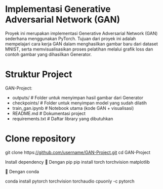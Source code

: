 # Implementasi Generative Adversarial Network (GAN)
Proyek ini merupakan implementasi Generative Adversarial Network (GAN) sederhana menggunakan PyTorch.
Tujuan dari proyek ini adalah mempelajari cara kerja GAN dalam menghasilkan gambar baru dari dataset MNIST, serta memvisualisasikan proses pelatihan melalui grafik loss dan contoh gambar yang dihasilkan Generator.

# Struktur Project
GAN-Project: 
- outputs/          # Folder untuk menyimpan hasil gambar dari Generator
- checkpoints/      # Folder untuk menyimpan model yang sudah dilatih
- train_gan.ipynb   # Notebook utama (kode GAN + visualisasi)
- README.md         # Dokumentasi project
- requirements.txt  # Daftar library yang dibutuhkan

# Clone repository
git clone https:[//github.com/username/GAN-Project.git](https://github.com/zahrasyi/GAN_ML.git)
cd GAN-Project

Install dependency
🔹 Dengan pip
pip install torch torchvision matplotlib

🔹 Dengan conda

conda install pytorch torchvision torchaudio cpuonly -c pytorch
